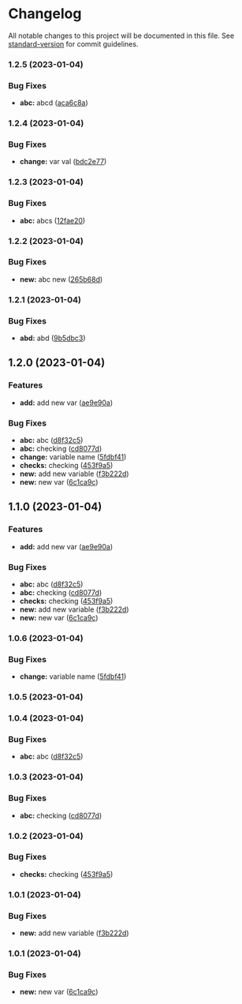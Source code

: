 # Changelog

All notable changes to this project will be documented in this file. See [standard-version](https://github.com/conventional-changelog/standard-version) for commit guidelines.

### 1.2.5 (2023-01-04)


### Bug Fixes

* **abc:** abcd ([aca6c8a](https://github.com/shrouti1507/sanity-test/commit/aca6c8a8146bb0dd05fccd4252f4d92ef39dedff))

### 1.2.4 (2023-01-04)


### Bug Fixes

* **change:** var val ([bdc2e77](https://github.com/shrouti1507/sanity-test/commit/bdc2e77fe414d7a2dd39884ad04d5c30846becf2))

### 1.2.3 (2023-01-04)


### Bug Fixes

* **abc:** abcs ([12fae20](https://github.com/shrouti1507/sanity-test/commit/12fae20a8b86dfee96a5091a3387dce0bab6125b))

### 1.2.2 (2023-01-04)


### Bug Fixes

* **new:** abc new ([265b68d](https://github.com/shrouti1507/sanity-test/commit/265b68d980dbf168f60b44c8cd512e438a979186))

### 1.2.1 (2023-01-04)


### Bug Fixes

* **abd:** abd ([9b5dbc3](https://github.com/shrouti1507/sanity-test/commit/9b5dbc3c6624b4bba16a021887147c1b808fe72f))

## 1.2.0 (2023-01-04)


### Features

* **add:** add new var ([ae9e90a](https://github.com/shrouti1507/sanity-test/commit/ae9e90a88c991f257456a93c3ab0702c8e5c08b7))


### Bug Fixes

* **abc:** abc ([d8f32c5](https://github.com/shrouti1507/sanity-test/commit/d8f32c523004ac3a7a55a346a1d10711f4154065))
* **abc:** checking ([cd8077d](https://github.com/shrouti1507/sanity-test/commit/cd8077df354e04ae9190b4e4b8e0e32824621641))
* **change:** variable name ([5fdbf41](https://github.com/shrouti1507/sanity-test/commit/5fdbf41cede8e8f4dc373fedff27637a5f659b91))
* **checks:** checking ([453f9a5](https://github.com/shrouti1507/sanity-test/commit/453f9a59ebe423eb2d6ec93c212b87910798c4eb))
* **new:** add new variable ([f3b222d](https://github.com/shrouti1507/sanity-test/commit/f3b222dd9e04daae940902cdd92d2bc8bcd07e36))
* **new:** new var ([6c1ca9c](https://github.com/shrouti1507/sanity-test/commit/6c1ca9cbebc29c0c0c3bc5f40036b4f46ae4b9cc))

## 1.1.0 (2023-01-04)


### Features

* **add:** add new var ([ae9e90a](https://github.com/shrouti1507/sanity-test/commit/ae9e90a88c991f257456a93c3ab0702c8e5c08b7))


### Bug Fixes

* **abc:** abc ([d8f32c5](https://github.com/shrouti1507/sanity-test/commit/d8f32c523004ac3a7a55a346a1d10711f4154065))
* **abc:** checking ([cd8077d](https://github.com/shrouti1507/sanity-test/commit/cd8077df354e04ae9190b4e4b8e0e32824621641))
* **checks:** checking ([453f9a5](https://github.com/shrouti1507/sanity-test/commit/453f9a59ebe423eb2d6ec93c212b87910798c4eb))
* **new:** add new variable ([f3b222d](https://github.com/shrouti1507/sanity-test/commit/f3b222dd9e04daae940902cdd92d2bc8bcd07e36))
* **new:** new var ([6c1ca9c](https://github.com/shrouti1507/sanity-test/commit/6c1ca9cbebc29c0c0c3bc5f40036b4f46ae4b9cc))

### 1.0.6 (2023-01-04)


### Bug Fixes

* **change:** variable name ([5fdbf41](https://github.com/shrouti1507/sanity-test/commit/5fdbf41cede8e8f4dc373fedff27637a5f659b91))

### 1.0.5 (2023-01-04)

### 1.0.4 (2023-01-04)


### Bug Fixes

* **abc:** abc ([d8f32c5](https://github.com/shrouti1507/sanity-test/commit/d8f32c523004ac3a7a55a346a1d10711f4154065))

### 1.0.3 (2023-01-04)


### Bug Fixes

* **abc:** checking ([cd8077d](https://github.com/shrouti1507/sanity-test/commit/cd8077df354e04ae9190b4e4b8e0e32824621641))

### 1.0.2 (2023-01-04)


### Bug Fixes

* **checks:** checking ([453f9a5](https://github.com/shrouti1507/sanity-test/commit/453f9a59ebe423eb2d6ec93c212b87910798c4eb))

### 1.0.1 (2023-01-04)


### Bug Fixes

* **new:** add new variable ([f3b222d](https://github.com/shrouti1507/sanity-test/commit/f3b222dd9e04daae940902cdd92d2bc8bcd07e36))

### 1.0.1 (2023-01-04)


### Bug Fixes

* **new:** new var ([6c1ca9c](https://github.com/shrouti1507/sanity-test/commit/6c1ca9cbebc29c0c0c3bc5f40036b4f46ae4b9cc))
